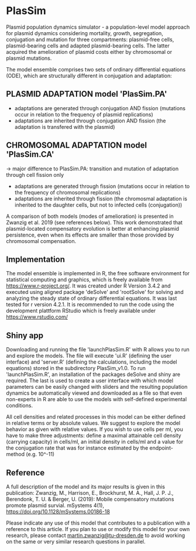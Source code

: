 # PlasSim
Plasmid population dynamics simulator - a population-level model approach for plasmid dynamics considering mortality, growth, segregation, conjugation and mutation for three compartments: plasmid-free cells, plasmid-bearing cells and adapted plasmid-bearing cells. The latter acquired the amelioration of plasmid costs either by chromosomal or plasmid mutations.

The model ensemble comprises two sets of ordinary differential equations (ODE), which are structurally different in conjugation and adaptation:

## PLASMID ADAPTATION model 'PlasSim.PA'
* adaptations are generated through conjugation AND fission (mutations occur in relation to the frequency of plasmid replications)
* adaptations are inherited through conjugation AND fission (the adaptation is transfered with the plasmid)

## CHROMOSOMAL ADAPTATION model 'PlasSim.CA'
-> major difference to PlasSim.PA: transition and mutation of adaptation through cell fission only
* adaptations are generated through fission (mutations occur in relation to the frequency of chromosomal replications)
* adaptations are inherited through fission (the chromosmal adaptation is inherited to the daughter cells, but not to infected cells (conjugation))

A comparison of both models (modes of amelioration) is presented in Zwanzig et al. 2019 (see references below). This work demonstrated that plasmid-located compensatory evolution is better at enhancing plasmid persistence, even when its effects are smaller than those provided by chromosomal compensation.

## Implementation
The model ensemble is implemented in R, the free software environment for statistical computing and graphics, which is freely available from https://www.r-project.org/. It was created under R Version 3.4.2 and executed using aligned package 'deSolve' and 'rootSolve' for solving and analyzing the
steady state of ordinary differential equations. It was last tested for r version 4.2.1. It is recommended to run the code using the development plattform RStudio which is freely available under https://www.rstudio.com/

## Shiny app
Downloading and running the file 'launchPlasSim.R' with R allows you to run and explore the models. The file will execute 'ui.R' (defining the user interface) and 'server.R' (defining the calculations, including the model equations) stored in the subdirectory PlasSim_v1.0. To run 'launchPlasSim.R', an installation of the packages deSolve and shiny are required. The last is used to create a user interface with which model parameters can be easily changed with sliders and the resulting population dynamics be automatically viewed and downloaded as a file so that even non-experts in R are able to use the models with self-defined experimental conditions.

All cell densities and related processes in this model can be either defined in relative terms or by absolute values. We suggest to explore the model behavior as given with relative values. If you wish to use cells per ml, you have to make three adjustments: define a maximal attainable cell density (carrying capacity) in cells/ml, an initial density in cells/ml and a value for the conjugation rate that was for instance estimated by the endpoint-method (e.g. 10^-11)

## Reference
A full description of the model and its major results is given in this publication:
Zwanzig, M., Harrison, E., Brockhurst, M. A., Hall, J. P. J., Berendonk, T. U. & Berger, U. (2019): Mobile compensatory mutations promote plasmid survial. mSystems 4(1), https://doi.org/10.1128/mSystems.00186-18

Please indicate any use of this model that contributes to a publication with a reference to this article. If you plan to use or modify this model for your own research, please contact martin.zwanzig@tu-dresden.de to avoid working on the same or very similar research questions in parallel.
